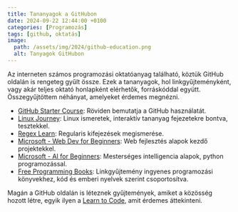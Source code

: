 ```yaml
---
title: Tananyagok a GitHubon
date: 2024-09-22 12:44:00 +0100
categories: [Programozás]
tags: [github, oktatás]
image:
  path: /assets/img/2024/github-education.png
  alt: Tanyagok GitHubon
---
```


Az interneten számos programozási oktatóanyag található, köztük GitHub oldalán is rengeteg gyűlt össze. Ezek a tananyagok, hol linkgyűjteményként, vagy akár teljes oktató honlapként elérhetők, forráskóddal együtt. Összegyűjtöttem néhányat, amelyeket érdemes megnézni.

- [GitHub Starter Course](https://github.com/classroom-resources/github-starter-course): Röviden bemutatja a GitHub használatát.
- [Linux Journey](https://linuxjourney.com/): Linux ismeretek, interaktív tananyag fejezetekre bontva, tesztekkel.
- [Regex Learn](https://regexlearn.com/): Regularis kifejezések megismerése.
- [Microsoft - Web Dev for Beginners](https://microsoft.github.io/Web-Dev-For-Beginners/): Web fejlesztés alapok kezdő projektekkel.
- [Microsoft - AI for Beginners](https://microsoft.github.io/AI-For-Beginners/): Mesterséges intelligencia alapok, python programozással.
- [Free Programming Books](https://ebookfoundation.github.io/free-programming-books/): Linkgyűjtemény ingyenes programozási könyvekhez, kód és emberi nyelvek szerint csoportosítva.

Magán a GitHub oldalán is léteznek gyűjtemények, amiket a közösség hozott létre, egyik ilyen a [Learn to Code](https://github.com/collections/learn-to-code), amit érdemes áttekinteni.
